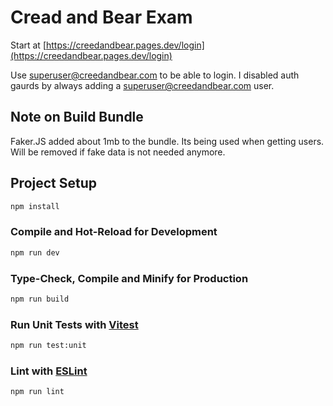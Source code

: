 # Cread and Bear Exam
Start at [https://creedandbear.pages.dev/login](https://creedandbear.pages.dev/login)

Use superuser@creedandbear.com to be able to login. I disabled auth gaurds by always adding a superuser@creedandbear.com user.

## Note on Build Bundle
Faker.JS added about 1mb to the bundle. Its being used when getting users. Will be removed if fake data is not needed anymore. 

## Project Setup

```sh
npm install
```

### Compile and Hot-Reload for Development

```sh
npm run dev
```

### Type-Check, Compile and Minify for Production

```sh
npm run build
```

### Run Unit Tests with [Vitest](https://vitest.dev/)

```sh
npm run test:unit
```

### Lint with [ESLint](https://eslint.org/)

```sh
npm run lint
```
